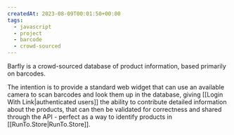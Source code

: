 ```yaml
---
createdAt: 2023-08-09T00:01:50+00:00
tags:
  - javascript
  - project
  - barcode
  - crowd-sourced
---
```

Barfly is a crowd-sourced database of product information, based primarily on barcodes.

The intention is to provide a standard web widget that can use an available camera to scan barcodes and look them up in the database, giving [[Login With Link|authenticated users]] the ability to contribute detailed information about the products, that can then be validated for correctness and shared through the API - perfect as a way to identify products in [[RunTo.Store|RunTo.Store]].